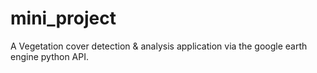 # mini_project
A Vegetation cover detection & analysis application via the google earth engine python API. 
